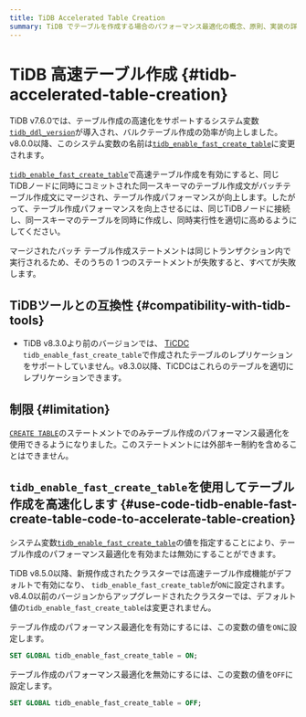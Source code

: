 ```yaml
---
title: TiDB Accelerated Table Creation
summary: TiDB でテーブルを作成する場合のパフォーマンス最適化の概念、原則、実装の詳細を学習します。
---
```


# TiDB 高速テーブル作成 {#tidb-accelerated-table-creation}

TiDB v7.6.0では、テーブル作成の高速化をサポートするシステム変数[`tidb_ddl_version`](https://docs.pingcap.com/tidb/v7.6/system-variables#tidb_enable_fast_create_table-new-in-v800)が導入され、バルクテーブル作成の効率が向上しました。v8.0.0以降、このシステム変数の名前は[`tidb_enable_fast_create_table`](/system-variables.md#tidb_enable_fast_create_table-new-in-v800)に変更されます。

[`tidb_enable_fast_create_table`](/system-variables.md#tidb_enable_fast_create_table-new-in-v800)で高速テーブル作成を有効にすると、同じTiDBノードに同時にコミットされた同一スキーマのテーブル作成文がバッチテーブル作成文にマージされ、テーブル作成パフォーマンスが向上します。したがって、テーブル作成パフォーマンスを向上させるには、同じTiDBノードに接続し、同一スキーマのテーブルを同時に作成し、同時実行性を適切に高めるようにしてください。

マージされたバッチ テーブル作成ステートメントは同じトランザクション内で実行されるため、そのうちの 1 つのステートメントが失敗すると、すべてが失敗します。

## TiDBツールとの互換性 {#compatibility-with-tidb-tools}

-   TiDB v8.3.0より前のバージョンでは、 [TiCDC](https://docs.pingcap.com/tidb/stable/ticdc-overview) `tidb_enable_fast_create_table`で作成されたテーブルのレプリケーションをサポートしていません。v8.3.0以降、TiCDCはこれらのテーブルを適切にレプリケーションできます。

## 制限 {#limitation}

[`CREATE TABLE`](/sql-statements/sql-statement-create-table.md)のステートメントでのみテーブル作成のパフォーマンス最適化を使用できるようになりました。このステートメントには外部キー制約を含めることはできません。

## <code>tidb_enable_fast_create_table</code>を使用してテーブル作成を高速化します {#use-code-tidb-enable-fast-create-table-code-to-accelerate-table-creation}

システム変数[`tidb_enable_fast_create_table`](/system-variables.md#tidb_enable_fast_create_table-new-in-v800)の値を指定することにより、テーブル作成のパフォーマンス最適化を有効または無効にすることができます。

TiDB v8.5.0以降、新規作成されたクラスターでは高速テーブル作成機能がデフォルトで有効になり、 `tidb_enable_fast_create_table`が`ON`に設定されます。v8.4.0以前のバージョンからアップグレードされたクラスターでは、デフォルト値の`tidb_enable_fast_create_table`は変更されません。

テーブル作成のパフォーマンス最適化を有効にするには、この変数の値を`ON`に設定します。

```sql
SET GLOBAL tidb_enable_fast_create_table = ON;
```

テーブル作成のパフォーマンス最適化を無効にするには、この変数の値を`OFF`に設定します。

```sql
SET GLOBAL tidb_enable_fast_create_table = OFF;
```
